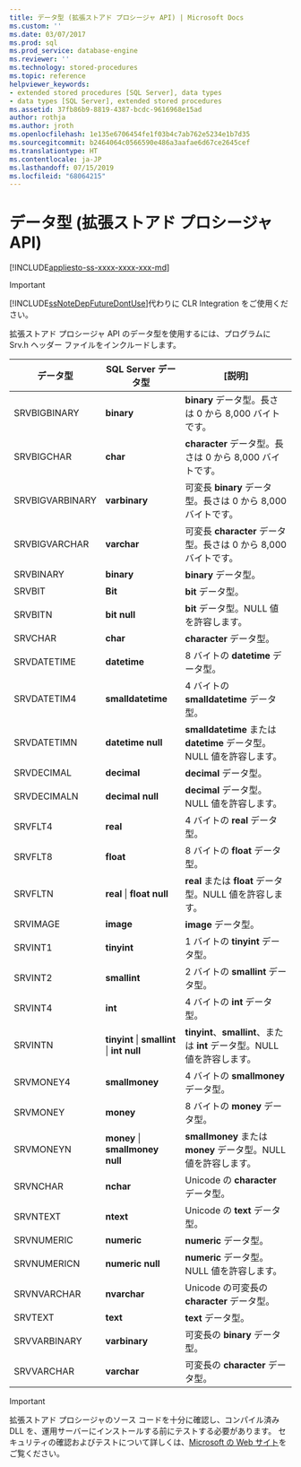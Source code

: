 ```yaml
---
title: データ型 (拡張ストアド プロシージャ API) | Microsoft Docs
ms.custom: ''
ms.date: 03/07/2017
ms.prod: sql
ms.prod_service: database-engine
ms.reviewer: ''
ms.technology: stored-procedures
ms.topic: reference
helpviewer_keywords:
- extended stored procedures [SQL Server], data types
- data types [SQL Server], extended stored procedures
ms.assetid: 37fb86b9-8819-4387-bcdc-9616968e15ad
author: rothja
ms.author: jroth
ms.openlocfilehash: 1e135e6706454fe1f03b4c7ab762e5234e1b7d35
ms.sourcegitcommit: b2464064c0566590e486a3aafae6d67ce2645cef
ms.translationtype: HT
ms.contentlocale: ja-JP
ms.lasthandoff: 07/15/2019
ms.locfileid: "68064215"
---
```

# <a name="data-types-extended-stored-procedure-api"></a>データ型 (拡張ストアド プロシージャ API)
[!INCLUDE[appliesto-ss-xxxx-xxxx-xxx-md](../../includes/appliesto-ss-xxxx-xxxx-xxx-md.md)]
    
> [!IMPORTANT]  
>  [!INCLUDE[ssNoteDepFutureDontUse](../../includes/ssnotedepfuturedontuse-md.md)]代わりに CLR Integration をご使用ください。  
  
 拡張ストアド プロシージャ API のデータ型を使用するには、プログラムに Srv.h ヘッダー ファイルをインクルードします。  
  
|データ型|SQL Server データ型|[説明]|  
|---------------|--------------------------|-----------------|  
|SRVBIGBINARY|**binary**|**binary** データ型。長さは 0 から 8,000 バイトです。|  
|SRVBIGCHAR|**char**|**character** データ型。長さは 0 から 8,000 バイトです。|  
|SRVBIGVARBINARY|**varbinary**|可変長 **binary** データ型。長さは 0 から 8,000 バイトです。|  
|SRVBIGVARCHAR|**varchar**|可変長 **character** データ型。長さは 0 から 8,000 バイトです。|  
|SRVBINARY|**binary**|**binary** データ型。|  
|SRVBIT|**Bit**|**bit** データ型。|  
|SRVBITN|**bit null**|**bit** データ型。NULL 値を許容します。|  
|SRVCHAR|**char**|**character** データ型。|  
|SRVDATETIME|**datetime**|8 バイトの **datetime** データ型。|  
|SRVDATETIM4|**smalldatetime**|4 バイトの **smalldatetime** データ型。|  
|SRVDATETIMN|**datetime null**|**smalldatetime** または **datetime** データ型。NULL 値を許容します。|  
|SRVDECIMAL|**decimal**|**decimal** データ型。|  
|SRVDECIMALN|**decimal null**|**decimal** データ型。NULL 値を許容します。|  
|SRVFLT4|**real**|4 バイトの **real** データ型。|  
|SRVFLT8|**float**|8 バイトの **float** データ型。|  
|SRVFLTN|**real** &#124; **float null**|**real** または **float** データ型。NULL 値を許容します。|  
|SRVIMAGE|**image**|**image** データ型。|  
|SRVINT1|**tinyint**|1 バイトの **tinyint** データ型。|  
|SRVINT2|**smallint**|2 バイトの **smallint** データ型。|  
|SRVINT4|**int**|4 バイトの **int** データ型。|  
|SRVINTN|**tinyint** &#124; **smallint** &#124; **int null**|**tinyint**、**smallint**、または **int** データ型。NULL 値を許容します。|  
|SRVMONEY4|**smallmoney**|4 バイトの **smallmoney** データ型。|  
|SRVMONEY|**money**|8 バイトの **money** データ型。|  
|SRVMONEYN|**money** &#124; **smallmoney null**|**smallmoney** または **money** データ型。NULL 値を許容します。|  
|SRVNCHAR|**nchar**|Unicode の **character** データ型。|  
|SRVNTEXT|**ntext**|Unicode の **text** データ型。|  
|SRVNUMERIC|**numeric**|**numeric** データ型。|  
|SRVNUMERICN|**numeric null**|**numeric** データ型。NULL 値を許容します。|  
|SRVNVARCHAR|**nvarchar**|Unicode の可変長の **character** データ型。|  
|SRVTEXT|**text**|**text** データ型。|  
|SRVVARBINARY|**varbinary**|可変長の **binary** データ型。|  
|SRVVARCHAR|**varchar**|可変長の **character** データ型。|  
  
> [!IMPORTANT]  
>  拡張ストアド プロシージャのソース コードを十分に確認し、コンパイル済み DLL を、運用サーバーにインストールする前にテストする必要があります。 セキュリティの確認およびテストについて詳しくは、[Microsoft の Web サイト](https://go.microsoft.com/fwlink/?LinkID=54761&amp;clcid=0x409https://msdn.microsoft.com/security/)をご覧ください。  
  
  
